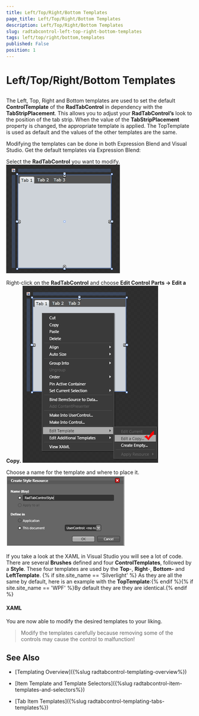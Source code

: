 ```yaml
---
title: Left/Top/Right/Bottom Templates
page_title: Left/Top/Right/Bottom Templates
description: Left/Top/Right/Bottom Templates
slug: radtabcontrol-left-top-right-bottom-templates
tags: left/top/right/bottom,templates
published: False
position: 1
---
```


# Left/Top/Right/Bottom Templates



## 

The Left, Top, Right and Bottom templates are used to set the default __ControlTemplate__ of the __RadTabControl__ in dependency with the __TabStripPlacement__. This allows you to adjust your __RadTabControl’s__ look to the position of the tab strip. When the value of the __TabStripPlacement__ property is changed, the appropriate template is applied. The TopTemplate is used as default and the values of the other templates are the same.
				

Modifying the templates can be done in both Expression Blend and Visual Studio. Get the default templates via Expression Blend:

Select the __RadTabControl__ you want to modify.
![](images/RadTabControl_Figure_00370.png)

Right-click on the __RadTabControl__ and choose __Edit Control Parts -> Edit a Copy.__
![](images/RadTabControl_Figure_00380.png)

Choose a name for the template and where to place it.
![](images/RadTabControl_Figure_00390.png)

If you take a look at the XAML in Visual Studio you will see a lot of code. There are several __Brushes__ defined and four __ControlTemplates__, followed by a __Style__. These four templates are used by the __Top__-, __Right__-, __Bottom-__ and __LeftTemplate__. {% if site.site_name == 'Silverlight' %} As they are all the same by default, here is an example with the __TopTemplate__:{% endif %}{% if site.site_name == 'WPF' %}By default they are they are identical.{% endif %}

#### __XAML__

<ControlTemplate x:Key="TabControlTopTemplate" TargetType="telerik:RadTabControl">
    <Grid>
        <Grid.RowDefinitions>
            <RowDefinition Height="auto" />
            <RowDefinition Height="*" />
        </Grid.RowDefinitions>
        <VisualStateManager.VisualStateGroups>
            <VisualStateGroup x:Name="CommonStates">
                <VisualState x:Name="Disabled">
                    <Storyboard />
                </VisualState>
                <VisualState x:Name="Normal" />
            </VisualStateGroup>
        </VisualStateManager.VisualStateGroups>
        <Border Grid.Row="1" 
                Margin="0"
                Background="{TemplateBinding Background}"
                BorderBrush="{TemplateBinding BorderBrush}"
                BorderThickness="{TemplateBinding BorderThickness}">
            <ContentPresenter x:Name="ContentElement" 
                              Content="{TemplateBinding SelectedContent}"
                              ContentTemplate="{TemplateBinding SelectedContentTemplate}" />
        </Border>
        <Grid>
            <Rectangle Fill="{StaticResource RadTabControlHeaderBackground}" Visibility="{TemplateBinding BackgroundVisibility}" />
            <ItemsPresenter Margin="2 4 0 0" />
        </Grid>
        <Rectangle x:Name="DisableVisual" 
                   Grid.RowSpan="2"
                   Fill="{StaticResource RadTabItemDisabledBackground}"
                   Visibility="Collapsed" />
    </Grid>
</ControlTemplate>


You are now able to modify the desired templates to your liking.

>Modify the templates carefully because removing some of the controls may cause the control to malfunction!

## See Also

 * [Templating Overview]({%slug radtabcontrol-templating-overview%})

 * [Item Template and Template Selectors]({%slug radtabcontrol-item-templates-and-selectors%})

 * [Tab Item Templates]({%slug radtabcontrol-templating-tabs-templates%})
